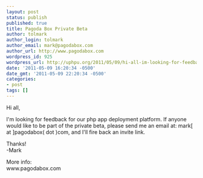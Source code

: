 ```yaml
---
layout: post
status: publish
published: true
title: Pagoda Box Private Beta
author: tolmark
author_login: tolmark
author_email: mark@pagodabox.com
author_url: http://www.pagodabox.com
wordpress_id: 925
wordpress_url: http://uphpu.org/2011/05/09/hi-all-im-looking-for-feedback-for-ou/
date: '2011-05-09 16:20:34 -0500'
date_gmt: '2011-05-09 22:20:34 -0500'
categories:
- post
tags: []
---
```

<p>Hi all, </p>
<p>I'm looking for feedback for our php app deployment platform. If anyone would like to be part of the private beta, please send me an email at: mark[ at ]pagodabox( dot )com, and I'll fire back an invite link. </p>
<p>Thanks!<br />
-Mark</p>
<p>More info:<br />
www.pagodabox.com</p>
